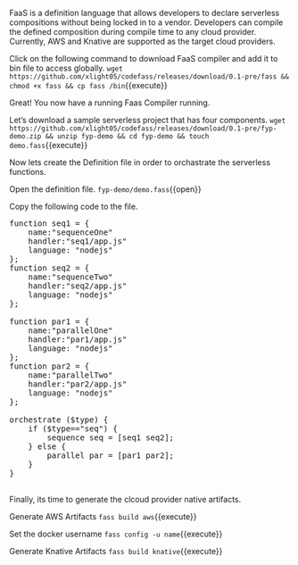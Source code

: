 FaaS is a definition language that allows developers to declare serverless compositions without being locked in to a vendor. Developers can compile the defined composition during compile time to any cloud provider. Currently, AWS and Knative are supported as the target cloud providers.

Click on the following command to download FaaS compiler and add it to bin file to access globally.
`wget https://github.com/xlight05/codefass/releases/download/0.1-pre/fass && chmod +x fass && cp fass /bin`{{execute}}


Great! You now have a running Faas Compiler running. 

Let’s download a sample serverless project that has four components.
`wget https://github.com/xlight05/codefass/releases/download/0.1-pre/fyp-demo.zip && unzip fyp-demo && cd fyp-demo && touch demo.fass`{{execute}}

Now lets create the Definition file in order to orchastrate the serverless functions.

Open the definition file.
`fyp-demo/demo.fass`{{open}}


Copy the following code to the file.
<pre class="file" data-filename="fyp-demo/demo.fass" data-target="prepend">
function seq1 = {
    name:"sequenceOne"
    handler:"seq1/app.js"
    language: "nodejs"
};
function seq2 = {
    name:"sequenceTwo"
    handler:"seq2/app.js"
    language: "nodejs"
};

function par1 = {
    name:"parallelOne"
    handler:"par1/app.js"
    language: "nodejs"
};
function par2 = {
    name:"parallelTwo"
    handler:"par2/app.js"
    language: "nodejs"
};

orchestrate ($type) {
    if ($type=="seq") {
        sequence seq = [seq1 seq2];
    } else {
        parallel par = [par1 par2];
    }
}

</pre>

Finally, its time to generate the clcoud provider native artifacts.

Generate AWS Artifacts
`fass build aws`{{execute}}

Set the docker username
`fass config -u name`{{execute}}

Generate Knative Artifacts
`fass build knative`{{execute}}
